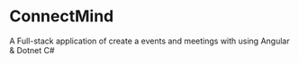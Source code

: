 # ConnectMind
A Full-stack application of create a events and meetings with using Angular &amp; Dotnet C#
